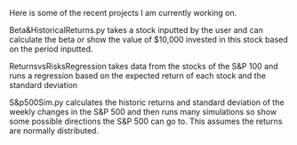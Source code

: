 Here is some of the recent projects I am currently working on.

Beta&HistoricalReturns.py takes a stock inputted by the user and can calculate the beta or show the value of 
$10,000 invested in this stock based on the period inputted.

ReturnsvsRisksRegression takes data from the stocks of the S&P 100 and runs a regression based on the expected return of each stock
and the standard deviation

S&p500Sim.py calculates the historic returns and standard deviation of the weekly changes in the S&P 500 and then runs many simulations
so show some possible directions the S&P 500 can go to. This assumes the returns are normally distributed.
